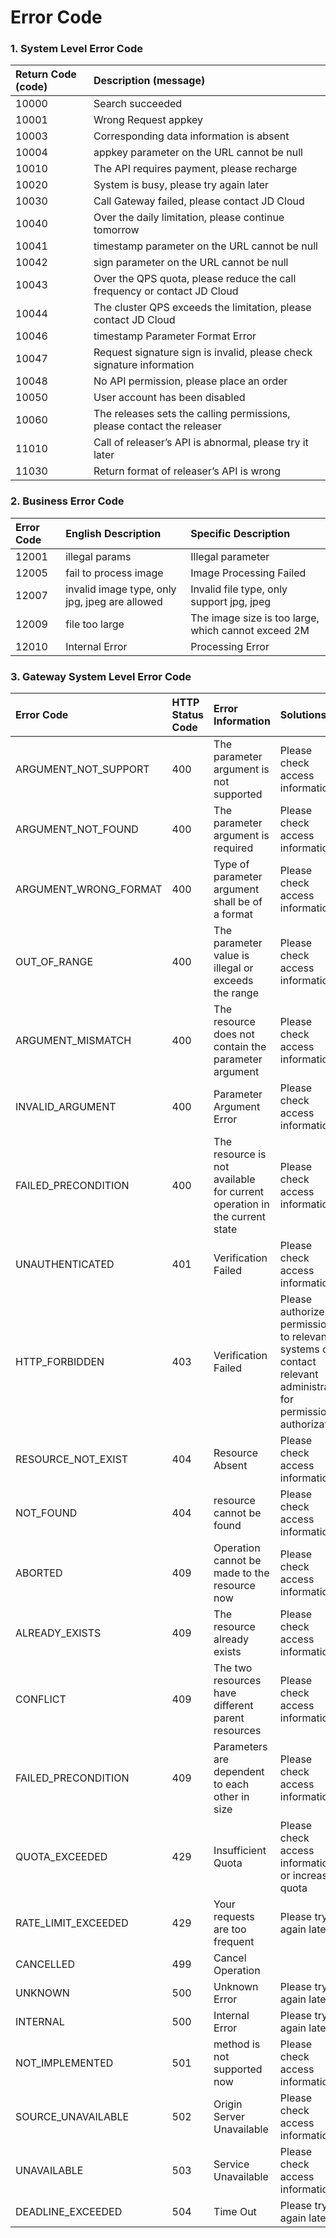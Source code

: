 
# Error Code

### 1. System Level Error Code
Return Code (code)|Description (message)
:---|:---
10000|Search succeeded
10001|Wrong Request appkey
10003|Corresponding data information is absent
10004|appkey parameter on the URL cannot be null
10010|The API requires payment, please recharge
10020|System is busy, please try again later
10030|Call Gateway failed, please contact JD Cloud
10040|Over the daily limitation, please continue tomorrow
10041|timestamp parameter on the URL cannot be null
10042|sign parameter on the URL cannot be null
10043|Over the QPS quota, please reduce the call frequency or contact JD Cloud
10044|The cluster QPS exceeds the limitation, please contact JD Cloud
10046|timestamp Parameter Format Error
10047|Request signature sign is invalid, please check signature information
10048|No API permission, please place an order
10050|User account has been disabled
10060|The releases sets the calling permissions, please contact the releaser
11010|Call of releaser’s API is abnormal, please try it later
11030|Return format of releaser’s API is wrong

### 2. Business Error Code

|Error Code|English Description|Specific Description|
|:--|:--|:--|
|12001|illegal params|Illegal parameter|
|12005|fail to process image|Image Processing Failed|
|12007|invalid image type, only jpg, jpeg are allowed|Invalid file type, only support jpg, jpeg|
|12009|file too large|The image size is too large, which cannot exceed 2M|
|12010|Internal Error|Processing Error|

### 3. Gateway System Level Error Code
|Error Code|HTTP Status Code|Error Information|Solutions|
|:--|:--|:--|:--|
|ARGUMENT_NOT_SUPPORT|400|The parameter argument is not supported|	Please check access information|
|ARGUMENT_NOT_FOUND	|400	|The parameter argument is required	|Please check access information|
|ARGUMENT_WRONG_FORMAT	|400	|	Type of parameter argument shall be of a format	|Please check access information|
|OUT_OF_RANGE	|400	|	The parameter value is illegal or exceeds the range	|Please check access information|
|ARGUMENT_MISMATCH	|400	|	The resource does not contain the parameter argument	|Please check access information|
|INVALID_ARGUMENT	|400	|	Parameter Argument Error	|Please check access information|
|FAILED_PRECONDITION	|400	|	The resource is not available for current operation in the current state  |   Please check access information|
|UNAUTHENTICATED	|401	|	Verification Failed	|Please check access information|
|HTTP_FORBIDDEN	|403	|	Verification Failed	|Please authorize the permission to relevant systems or contact relevant administrator for permission authorization|
|RESOURCE_NOT_EXIST	|404	|	Resource Absent	|Please check access information|
|NOT_FOUND	|404	|	resource cannot be found	|Please check access information|
|ABORTED	|409	|	Operation cannot be made to the resource now	|Please check access information|
|ALREADY_EXISTS	|409	|	The resource already exists	|Please check access information|
|CONFLICT	|409	|	The two resources have different parent resources 	 |    Please check access information|
|FAILED_PRECONDITION	|409	|	Parameters are dependent to each other in size	|Please check access information|
|QUOTA_EXCEEDED	|429	|	Insufficient Quota	|Please check access information or increase quota|
|RATE_LIMIT_EXCEEDED	|429	|	Your requests are too frequent	|Please try again later|
|CANCELLED	|499	|		Cancel Operation	| |
|UNKNOWN	|500	|		Unknown Error		| Please try again later |
|INTERNAL	|500	|		Internal Error		| Please try again later |
|NOT_IMPLEMENTED	|501	|		method is not supported now		| Please check access information |
|SOURCE_UNAVAILABLE	|502	|		Origin Server Unavailable		| Please check access information |
|UNAVAILABLE	|503	|		Service Unavailable		| Please check access information |
|DEADLINE_EXCEEDED	|504	|		Time Out		| 	Please try again later |

